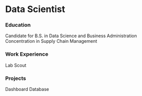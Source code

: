 # Data Scientist

### Education
Candidate for B.S. in Data Science and Business Administration
Concentration in Supply Chain Management

### Work Experience
Lab
Scout

### Projects

Dashboard
Database
